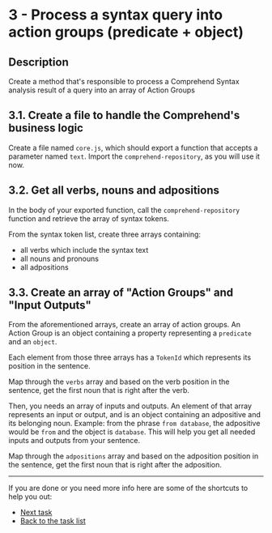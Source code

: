 # 3 - Process a syntax query into action groups (predicate + object)

## Description

Create a method that's responsible to process a Comprehend Syntax analysis result of a query into an array of Action Groups

## 3.1. Create a file to handle the Comprehend's business logic

Create a file named `core.js`, which should export a function that accepts a parameter named `text`. Import the `comprehend-repository`, as you will use it now.

## 3.2. Get all verbs, nouns and adpositions

In the body of your exported function, call the `comprehend-repository` function and retrieve the array of syntax tokens.

From the syntax token list, create three arrays containing:

- all verbs which include the syntax text
- all nouns and pronouns
- all adpositions

## 3.3. Create an array of "Action Groups" and "Input Outputs"

From the aforementioned arrays, create an array of action groups. An Action Group is an object containing a property representing a `predicate` and an `object`.

Each element from those three arrays has a `TokenId` which represents its position in the sentence.

Map through the `verbs` array and based on the verb position in the sentence, get the first noun that is right after the verb.

Then, you needs an array of inputs and outputs. An element of that array represents an input or output, and is an object containing an adpositive and its belonging noun. Example: from the phrase `from database`, the adpositive would be `from` and the object is `database`. This will help you get all needed inputs and outputs from your sentence.

Map through the `adpositions` array and based on the adposition position in the sentence, get the first noun that is right after the adposition.

----

If you are done or you need more info here are some of the shortcuts to help you out:

- [Next task](../4-construct-unix-process)
- [Back to the task list](../)